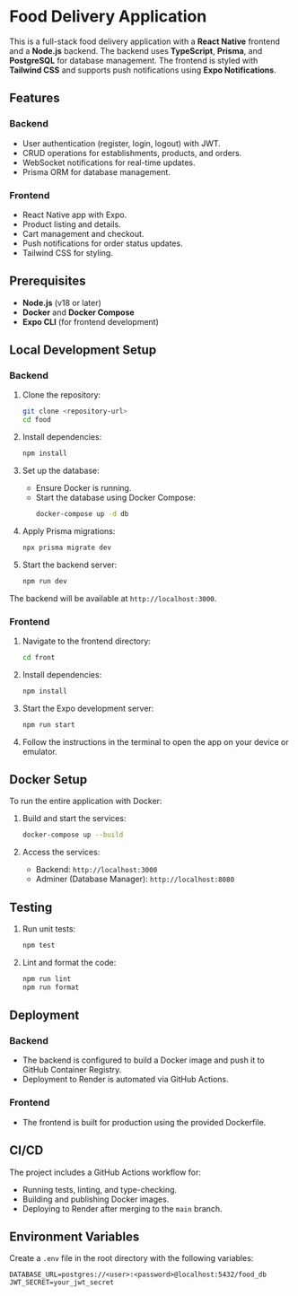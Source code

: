 # Food Delivery Application

This is a full-stack food delivery application with a **React Native** frontend and a **Node.js** backend. The backend uses **TypeScript**, **Prisma**, and **PostgreSQL** for database management. The frontend is styled with **Tailwind CSS** and supports push notifications using **Expo Notifications**.

## Features

### Backend
- User authentication (register, login, logout) with JWT.
- CRUD operations for establishments, products, and orders.
- WebSocket notifications for real-time updates.
- Prisma ORM for database management.

### Frontend
- React Native app with Expo.
- Product listing and details.
- Cart management and checkout.
- Push notifications for order status updates.
- Tailwind CSS for styling.

## Prerequisites

- **Node.js** (v18 or later)
- **Docker** and **Docker Compose**
- **Expo CLI** (for frontend development)

## Local Development Setup

### Backend

1. Clone the repository:
   ```bash
   git clone <repository-url>
   cd food
   ```

2. Install dependencies:
   ```bash
   npm install
   ```

3. Set up the database:
   - Ensure Docker is running.
   - Start the database using Docker Compose:
     ```bash
     docker-compose up -d db
     ```

4. Apply Prisma migrations:
   ```bash
   npx prisma migrate dev
   ```

5. Start the backend server:
   ```bash
   npm run dev
   ```

The backend will be available at `http://localhost:3000`.

### Frontend

1. Navigate to the frontend directory:
   ```bash
   cd front
   ```

2. Install dependencies:
   ```bash
   npm install
   ```

3. Start the Expo development server:
   ```bash
   npm run start
   ```

4. Follow the instructions in the terminal to open the app on your device or emulator.

## Docker Setup

To run the entire application with Docker:

1. Build and start the services:
   ```bash
   docker-compose up --build
   ```

2. Access the services:
   - Backend: `http://localhost:3000`
   - Adminer (Database Manager): `http://localhost:8080`

## Testing

1. Run unit tests:
   ```bash
   npm test
   ```

2. Lint and format the code:
   ```bash
   npm run lint
   npm run format
   ```

## Deployment

### Backend
- The backend is configured to build a Docker image and push it to GitHub Container Registry.
- Deployment to Render is automated via GitHub Actions.

### Frontend
- The frontend is built for production using the provided Dockerfile.

## CI/CD

The project includes a GitHub Actions workflow for:
- Running tests, linting, and type-checking.
- Building and publishing Docker images.
- Deploying to Render after merging to the `main` branch.

## Environment Variables

Create a `.env` file in the root directory with the following variables:

```env
DATABASE_URL=postgres://<user>:<password>@localhost:5432/food_db
JWT_SECRET=your_jwt_secret
```